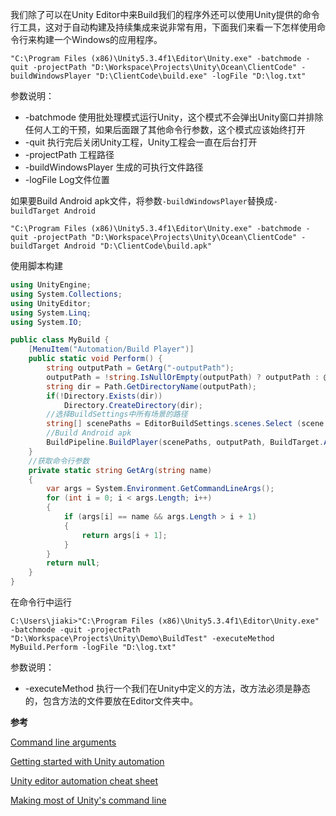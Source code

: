 
我们除了可以在Unity Editor中来Build我们的程序外还可以使用Unity提供的命令行工具，这对于自动构建及持续集成来说非常有用，下面我们来看一下怎样使用命令行来构建一个Windows的应用程序。
```
"C:\Program Files (x86)\Unity5.3.4f1\Editor\Unity.exe" -batchmode -quit -projectPath "D:\Workspace\Projects\Unity\Ocean\ClientCode" -buildWindowsPlayer "D:\ClientCode\build.exe" -logFile "D:\log.txt"
```
参数说明：
- -batchmode 使用批处理模式运行Unity，这个模式不会弹出Unity窗口并排除任何人工的干预，如果后面跟了其他命令行参数，这个模式应该始终打开
- -quit 执行完后关闭Unity工程，Unity工程会一直在后台打开
- -projectPath 工程路径
- -buildWindowsPlayer 生成的可执行文件路径
- -logFile Log文件位置

如果要Build Android apk文件，将参数`-buildWindowsPlayer`替换成`-buildTarget Android`
```
"C:\Program Files (x86)\Unity5.3.4f1\Editor\Unity.exe" -batchmode -quit -projectPath "D:\Workspace\Projects\Unity\Ocean\ClientCode" -buildTarget Android "D:\ClientCode\build.apk"
```

使用脚本构建
```csharp
using UnityEngine;
using System.Collections;
using UnityEditor;
using System.Linq;
using System.IO;

public class MyBuild {
	[MenuItem("Automation/Build Player")]
	public static void Perform() {
		string outputPath = GetArg("-outputPath");
		outputPath = !string.IsNullOrEmpty(outputPath) ? outputPath : @"D:\Android\build.apk";
		string dir = Path.GetDirectoryName(outputPath);
		if(!Directory.Exists(dir))
			Directory.CreateDirectory(dir);
        //选择BuildSettings中所有场景的路径
        string[] scenePaths = EditorBuildSettings.scenes.Select (scene => scene.path).ToArray ();
        //Build Android apk
		BuildPipeline.BuildPlayer(scenePaths, outputPath, BuildTarget.Android, BuildOptions.None);
	}
    //获取命令行参数
	private static string GetArg(string name)
	{
		var args = System.Environment.GetCommandLineArgs();
		for (int i = 0; i < args.Length; i++)
		{
			if (args[i] == name && args.Length > i + 1)
			{
				return args[i + 1];
			}
		}
		return null;
	}
}

```
在命令行中运行
```
C:\Users\jiaki>"C:\Program Files (x86)\Unity5.3.4f1\Editor\Unity.exe" -batchmode -quit -projectPath "D:\Workspace\Projects\Unity\Demo\BuildTest" -executeMethod MyBuild.Perform -logFile "D:\log.txt"
```
参数说明：
- -executeMethod 执行一个我们在Unity中定义的方法，改方法必须是静态的，包含方法的文件要放在Editor文件夹中。

**参考**

[Command line arguments](https://docs.unity3d.com/Manual/CommandLineArguments.html)

[Getting started with Unity automation](https://effectiveunity.com/articles/getting-started-with-unity-automation/)

[Unity editor automation cheat sheet](https://effectiveunity.com/articles/unity-editor-automation-cheat-sheet/)

[Making most of Unity's command line](https://effectiveunity.com/articles/making-most-of-unitys-command-line/)